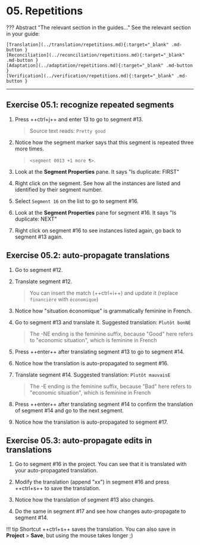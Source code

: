 # 05. Repetitions

<!-- prettier-ignore -->
??? Abstract "The relevant section in the guides..." 
    See the relevant section in your guide:

    [Translation](../translation/repetitions.md){:target="_blank" .md-button }
    [Reconciliation](../reconciliation/repetitions.md){:target="_blank" .md-button }
    [Adaptation](../adaptation/repetitions.md){:target="_blank" .md-button }
    [Verification](../verification/repetitions.md){:target="_blank" .md-button }

---

## Exercise 05.1: recognize repeated segments

<!-- @todo !!! note inline end "←TODO"
    @quiz: how many reps in total?  -->

1. Press ++ctrl+j++ and enter 13 to go to segment #13.

    > Source text reads: `Pretty good`

2. Notice how the segment marker says that this segment is repeated three more times.

    > `<segment 0013 +1 more ¶>`.

3. Look at the **Segment Properties** pane. It says "Is duplicate: FIRST"
4. Right click on the segment. See how all the instances are listed and identified by their segment number.
5. Select `Segment 16` on the list to go to segment #16.
6. Look at the **Segment Properties** pane for segment #16. It says "Is duplicate: NEXT"
7. Right click on segment #16 to see instances listed again, go back to segment #13 again.

## Exercise 05.2: auto-propagate translations

1. Go to segment #12.
2. Translate segment #12. <!-- put this translation in auto @todo -->

    > You can insert the match (++ctrl+i++) and update it (replace `financière` with `économique`)

3. Notice how "situation économique" is grammatically feminine in French.
4. Go to segment #13 and translate it. Suggested translation: `Plutôt bonNE`

    > The -NE ending is the feminine suffix, because "Good" here refers to "economic situation", which is feminine in French

5. Press ++enter++ after translating segment #13 to go to segment #14.
6. Notice how the translation is auto-propagated to segment #16.
7. Translate segment #14. Suggested translation: `Plutôt mauvaisE`

    > The -E ending is the feminine suffix, because "Bad" here refers to "economic situation", which is feminine in French

8. Press ++enter++ after translating segment #14 to confirm the translation of segment #14 and go to the next segment.
9. Notice how the translation is auto-propagated to segment #17.

## Exercise 05.3: auto-propagate edits in translations

1. Go to segment #16 in the project. You can see that it is translated with your auto-propagated translation.

2. Modify the translation (append "xx") in segment #16 and press ++ctrl+s++ to save the translation.
3. Notice how the translation of segment #13 also changes.
4. Do the same in segment #17 and see how changes auto-propagate to segment #14.

<!-- add link in the guide to the shortcuts page when we mention a shortcut -->

<!-- prettier-ignore -->
!!! tip
    Shortcut ++ctrl+s++ saves the translation. You can also save in **Project** > **Save**, but using the mouse takes longer ;)

<!-- add this tip to the guides -->
